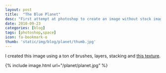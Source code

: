 ```yaml
---
layout: post
title:  "The Blue Planet"
desc: "First attempt at photoshop to create an image without stock images."
date: 2010-09-23
categories: [blog]
tags: [photoshop,space]
icon: fa-bookmark-o
thumb: 'static/img/blog/planet/thumb.jpg'
---
```


I created this image using a ton of brushes, layers, stacking
and [this texture](http://supersprayer.deviantart.com/art/Planet-Texture-150027894).
 
 

{% include image.html url="/planet/planet.jpg"  %}

